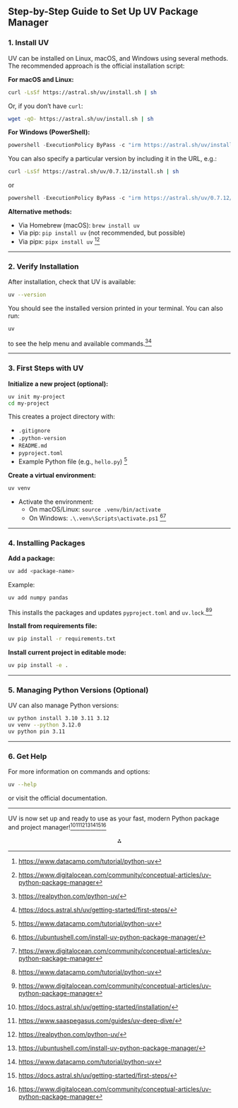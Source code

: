 ## Step-by-Step Guide to Set Up UV Package Manager

### 1. Install UV

UV can be installed on Linux, macOS, and Windows using several methods. The recommended approach is the official installation script:

**For macOS and Linux:**

```bash
curl -LsSf https://astral.sh/uv/install.sh | sh
```

Or, if you don’t have `curl`:

```bash
wget -qO- https://astral.sh/uv/install.sh | sh
```

**For Windows (PowerShell):**

```powershell
powershell -ExecutionPolicy ByPass -c "irm https://astral.sh/uv/install.ps1 | iex"
```

You can also specify a particular version by including it in the URL, e.g.:

```bash
curl -LsSf https://astral.sh/uv/0.7.12/install.sh | sh
```

or

```powershell
powershell -ExecutionPolicy ByPass -c "irm https://astral.sh/uv/0.7.12/install.ps1 | iex"
```

**Alternative methods:**

- Via Homebrew (macOS): `brew install uv`
- Via pip: `pip install uv` (not recommended, but possible)
- Via pipx: `pipx install uv` [^5][^7]

---

### 2. Verify Installation

After installation, check that UV is available:

```bash
uv --version
```

You should see the installed version printed in your terminal.
You can also run:

```bash
uv
```

to see the help menu and available commands.[^3][^6]

---

### 3. First Steps with UV

**Initialize a new project (optional):**

```bash
uv init my-project
cd my-project
```

This creates a project directory with:

- `.gitignore`
- `.python-version`
- `README.md`
- `pyproject.toml`
- Example Python file (e.g., `hello.py`)
[^5]

**Create a virtual environment:**

```bash
uv venv
```

- Activate the environment:
    - On macOS/Linux: `source .venv/bin/activate`
    - On Windows: `.\.venv\Scripts\activate.ps1`
[^4][^7]

---

### 4. Installing Packages

**Add a package:**

```bash
uv add <package-name>
```

Example:

```bash
uv add numpy pandas
```

This installs the packages and updates `pyproject.toml` and `uv.lock`.[^5][^7]

**Install from requirements file:**

```bash
uv pip install -r requirements.txt
```

**Install current project in editable mode:**

```bash
uv pip install -e .
```


---

### 5. Managing Python Versions (Optional)

UV can also manage Python versions:

```bash
uv python install 3.10 3.11 3.12
uv venv --python 3.12.0
uv python pin 3.11
```


---

### 6. Get Help

For more information on commands and options:

```bash
uv --help
```

or visit the official documentation.

---

UV is now set up and ready to use as your fast, modern Python package and project manager![^1][^2][^3][^4][^5][^6][^7]

<div style="text-align: center">⁂</div>

[^1]: https://docs.astral.sh/uv/getting-started/installation/

[^2]: https://www.saaspegasus.com/guides/uv-deep-dive/

[^3]: https://realpython.com/python-uv/

[^4]: https://ubuntushell.com/install-uv-python-package-manager/

[^5]: https://www.datacamp.com/tutorial/python-uv

[^6]: https://docs.astral.sh/uv/getting-started/first-steps/

[^7]: https://www.digitalocean.com/community/conceptual-articles/uv-python-package-manager

[^8]: https://www.youtube.com/watch?v=JtR7EyMcaWU

[^9]: https://www.youtube.com/watch?v=JeiCxJP7IK4

[^10]: https://www.youtube.com/watch?v=AMdG7IjgSPM


